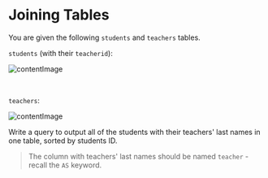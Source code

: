 # Joining Tables

You are given the following `students` and `teachers` tables.

`students` (with their `teacherid`):

![contentImage](https://api.sololearn.com/DownloadFile?id=4485)

<br>

`teachers`:

![contentImage](https://api.sololearn.com/DownloadFile?id=4486)

Write a query to output all of the students with their teachers' last names in one table, sorted by students ID.

>The column with teachers' last names should be named `teacher` - recall the `AS` keyword.

